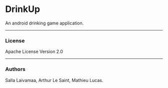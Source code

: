 # DrinkUp
An android drinking game application.

---
### License
Apache License Version 2.0

---

### Authors
Salla Laivamaa, Arthur Le Saint, Mathieu Lucas.
